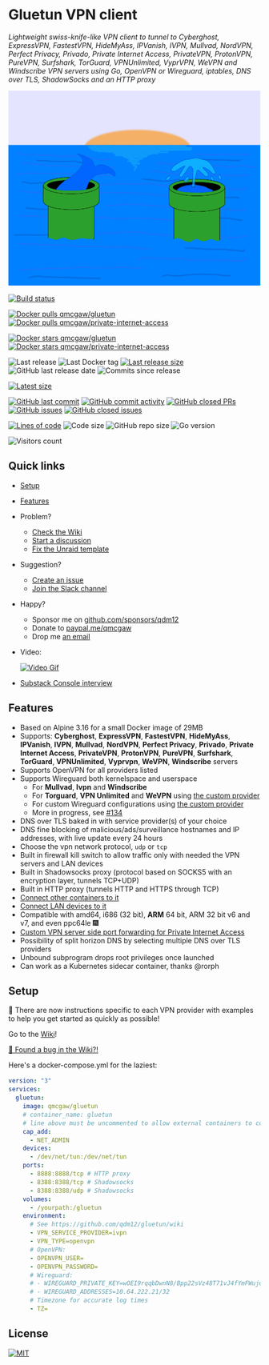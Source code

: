 # Gluetun VPN client

*Lightweight swiss-knife-like VPN client to tunnel to Cyberghost, ExpressVPN, FastestVPN,
HideMyAss, IPVanish, IVPN, Mullvad, NordVPN, Perfect Privacy, Privado, Private Internet Access, PrivateVPN,
ProtonVPN, PureVPN, Surfshark, TorGuard, VPNUnlimited, VyprVPN, WeVPN and Windscribe VPN servers
using Go, OpenVPN or Wireguard, iptables, DNS over TLS, ShadowSocks and an HTTP proxy*


![Title image](https://raw.githubusercontent.com/qdm12/gluetun/master/title.svg)

[![Build status](https://github.com/qdm12/gluetun/actions/workflows/ci.yml/badge.svg)](https://github.com/qdm12/gluetun/actions/workflows/ci.yml)

[![Docker pulls qmcgaw/gluetun](https://img.shields.io/docker/pulls/qmcgaw/gluetun.svg)](https://hub.docker.com/r/qmcgaw/gluetun)
[![Docker pulls qmcgaw/private-internet-access](https://img.shields.io/docker/pulls/qmcgaw/private-internet-access.svg)](https://hub.docker.com/r/qmcgaw/gluetun)

[![Docker stars qmcgaw/gluetun](https://img.shields.io/docker/stars/qmcgaw/gluetun.svg)](https://hub.docker.com/r/qmcgaw/gluetun)
[![Docker stars qmcgaw/private-internet-access](https://img.shields.io/docker/stars/qmcgaw/private-internet-access.svg)](https://hub.docker.com/r/qmcgaw/gluetun)

![Last release](https://img.shields.io/github/release/qdm12/gluetun?label=Last%20release)
![Last Docker tag](https://img.shields.io/docker/v/qmcgaw/gluetun?sort=semver&label=Last%20Docker%20tag)
[![Last release size](https://img.shields.io/docker/image-size/qmcgaw/gluetun?sort=semver&label=Last%20released%20image)](https://hub.docker.com/r/qmcgaw/gluetun/tags?page=1&ordering=last_updated)
![GitHub last release date](https://img.shields.io/github/release-date/qdm12/gluetun?label=Last%20release%20date)
![Commits since release](https://img.shields.io/github/commits-since/qdm12/gluetun/latest?sort=semver)

[![Latest size](https://img.shields.io/docker/image-size/qmcgaw/gluetun/latest?label=Latest%20image)](https://hub.docker.com/r/qmcgaw/gluetun/tags)

[![GitHub last commit](https://img.shields.io/github/last-commit/qdm12/gluetun.svg)](https://github.com/qdm12/gluetun/commits/master)
[![GitHub commit activity](https://img.shields.io/github/commit-activity/y/qdm12/gluetun.svg)](https://github.com/qdm12/gluetun/graphs/contributors)
[![GitHub closed PRs](https://img.shields.io/github/issues-pr-closed/qdm12/gluetun.svg)](https://github.com/qdm12/gluetun/pulls?q=is%3Apr+is%3Aclosed)
[![GitHub issues](https://img.shields.io/github/issues/qdm12/gluetun.svg)](https://github.com/qdm12/gluetun/issues)
[![GitHub closed issues](https://img.shields.io/github/issues-closed/qdm12/gluetun.svg)](https://github.com/qdm12/gluetun/issues?q=is%3Aissue+is%3Aclosed)

[![Lines of code](https://img.shields.io/tokei/lines/github/qdm12/gluetun)](https://github.com/qdm12/gluetun)
![Code size](https://img.shields.io/github/languages/code-size/qdm12/gluetun)
![GitHub repo size](https://img.shields.io/github/repo-size/qdm12/gluetun)
![Go version](https://img.shields.io/github/go-mod/go-version/qdm12/gluetun)

![Visitors count](https://visitor-badge.laobi.icu/badge?page_id=gluetun.readme)

## Quick links

- [Setup](#Setup)
- [Features](#Features)
- Problem?
  - [Check the Wiki](https://github.com/qdm12/gluetun/wiki)
  - [Start a discussion](https://github.com/qdm12/gluetun/discussions)
  - [Fix the Unraid template](https://github.com/qdm12/gluetun/discussions/550)
- Suggestion?
  - [Create an issue](https://github.com/qdm12/gluetun/issues)
  - [Join the Slack channel](https://join.slack.com/t/qdm12/shared_invite/enQtOTE0NjcxNTM1ODc5LTYyZmVlOTM3MGI4ZWU0YmJkMjUxNmQ4ODQ2OTAwYzMxMTlhY2Q1MWQyOWUyNjc2ODliNjFjMDUxNWNmNzk5MDk)
- Happy?
  - Sponsor me on [github.com/sponsors/qdm12](https://github.com/sponsors/qdm12)
  - Donate to [paypal.me/qmcgaw](https://www.paypal.me/qmcgaw)
  - Drop me [an email](mailto:quentin.mcgaw@gmail.com)
- Video:

  [![Video Gif](https://i.imgur.com/CetWunc.gif)](https://youtu.be/0F6I03LQcI4)

- [Substack Console interview](https://console.substack.com/p/console-72)

## Features

- Based on Alpine 3.16 for a small Docker image of 29MB
- Supports: **Cyberghost**, **ExpressVPN**, **FastestVPN**, **HideMyAss**, **IPVanish**, **IVPN**, **Mullvad**, **NordVPN**, **Perfect Privacy**, **Privado**, **Private Internet Access**, **PrivateVPN**, **ProtonVPN**, **PureVPN**,  **Surfshark**, **TorGuard**, **VPNUnlimited**, **Vyprvpn**, **WeVPN**, **Windscribe** servers
- Supports OpenVPN for all providers listed
- Supports Wireguard both kernelspace and userspace
  - For **Mullvad**, **Ivpn** and **Windscribe**
  - For **Torguard**, **VPN Unlimited** and **WeVPN** using [the custom provider](https://github.com/qdm12/gluetun/wiki/Custom-provider)
  - For custom Wireguard configurations using [the custom provider](https://github.com/qdm12/gluetun/wiki/Custom-provider)
  - More in progress, see [#134](https://github.com/qdm12/gluetun/issues/134)
- DNS over TLS baked in with service provider(s) of your choice
- DNS fine blocking of malicious/ads/surveillance hostnames and IP addresses, with live update every 24 hours
- Choose the vpn network protocol, `udp` or `tcp`
- Built in firewall kill switch to allow traffic only with needed the VPN servers and LAN devices
- Built in Shadowsocks proxy (protocol based on SOCKS5 with an encryption layer, tunnels TCP+UDP)
- Built in HTTP proxy (tunnels HTTP and HTTPS through TCP)
- [Connect other containers to it](https://github.com/qdm12/gluetun/wiki/Connect-a-container-to-gluetun)
- [Connect LAN devices to it](https://github.com/qdm12/gluetun/wiki/Connect-a-LAN-device-to-gluetun)
- Compatible with amd64, i686 (32 bit), **ARM** 64 bit, ARM 32 bit v6 and v7, and even ppc64le 🎆
- [Custom VPN server side port forwarding for Private Internet Access](https://github.com/qdm12/gluetun/wiki/Private-internet-access#vpn-server-port-forwarding)
- Possibility of split horizon DNS by selecting multiple DNS over TLS providers
- Unbound subprogram drops root privileges once launched
- Can work as a Kubernetes sidecar container, thanks @rorph

## Setup

🎉 There are now instructions specific to each VPN provider with examples to help you get started as quickly as possible!

Go to the [Wiki](https://github.com/qdm12/gluetun/wiki)!

[🐛 Found a bug in the Wiki?!](https://github.com/qdm12/gluetun/issues/new?assignees=&labels=%F0%9F%93%84+Wiki+issue&template=wiki+issue.yml&title=Wiki+issue%3A+)

Here's a docker-compose.yml for the laziest:

```yml
version: "3"
services:
  gluetun:
    image: qmcgaw/gluetun
    # container_name: gluetun
    # line above must be uncommented to allow external containers to connect. See https://github.com/qdm12/gluetun/wiki/Connect-a-container-to-gluetun#external-container-to-gluetun
    cap_add:
      - NET_ADMIN
    devices:
      - /dev/net/tun:/dev/net/tun
    ports:
      - 8888:8888/tcp # HTTP proxy
      - 8388:8388/tcp # Shadowsocks
      - 8388:8388/udp # Shadowsocks
    volumes:
      - /yourpath:/gluetun
    environment:
      # See https://github.com/qdm12/gluetun/wiki
      - VPN_SERVICE_PROVIDER=ivpn
      - VPN_TYPE=openvpn
      # OpenVPN:
      - OPENVPN_USER=
      - OPENVPN_PASSWORD=
      # Wireguard:
      # - WIREGUARD_PRIVATE_KEY=wOEI9rqqbDwnN8/Bpp22sVz48T71vJ4fYmFWujulwUU=
      # - WIREGUARD_ADDRESSES=10.64.222.21/32
      # Timezone for accurate log times
      - TZ=
```

## License

[![MIT](https://img.shields.io/github/license/qdm12/gluetun)](https://github.com/qdm12/gluetun/master/LICENSE)

